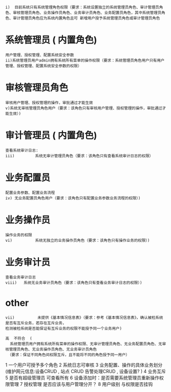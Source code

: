     i)  目前系统只有系统管理角色权限（要求：系统设置独立的系统管理员角色、审计管理员角色、审核管理员角色、业务操作员角色、业务审计员角色、业务配置员角色，其中系统管理员角色、审计管理员角色应为系统内置角色且可 新增用户授予系统管理员角色或审计管理员角色

    
# 系统管理员 ( 内置角色)
    用户管理、授权管理、配置系统安全参数
    ii)系统管理员用户admin拥有系统所有菜单的操作权限（要求：系统管理员角色用户只有用户管理、授权管理、配置系统安全参数的权限）


# 审核管理员角色
    审核用户管理、授权管理的操作，审批通过才能生效
    v)系统无审核管理员角色用户（要求：该角色只有审核用户管理、授权管理的操作，审批通过才能生效）)


# 审计管理员 ( 内置角色)
    查看系统审计日志:
    iii)         系统无审计管理员角色（要求：该角色只有查看系统审计日志的权限）
    

# 业务配置员
    配置业务参数、配置业务流程
    iv) 无业务配置员角色用户（要求：该角色只有配置业务参数业务流程的权限）)

# 业务操作员
    操作业务的权限
    vi)          系统无独立的业务操作员角色（要求：该角色只有操作业务的权限）)

# 业务审计员
    查看业务审计日志
    viii)   系统无业务审计员角色（要求：该角色只有查看业务审计日志的权限）)



# other 
    vii)          未提供《基本情况信息表》（要求：参考《基本情况信息表》，确认被检系统是否有互斥业务，若存在互斥业务，
    检测被检系统是否能保证有互斥业务的权限不能授予同一个业务用户)

    高  不符合  (
      系统管理员用户拥有系统所有菜单的操作权限、无审计管理员角色、无业务配置员角色、无审核管理员角色、无业务操作员角色、无业务审计员角色
     （要求：保证不同角色间权限互斥，且不能将不同的角色授予同一用户）

1 一个用户可授予多个角色
2 系统日志可审核
3 业务配置、操作的具体业务划分 (维护网元信息:设备CRUD , 站点 CRUD 告警处理CRUD ,  设备设置? )
4 业务互斥
5 是否有超级管理员 可查看所有
6 设备添加时：是否需要系统管理员重新操作权限管理
7 授权管理 是否应该与用户管理分开？
8 用户级别 与权限是否挂钩